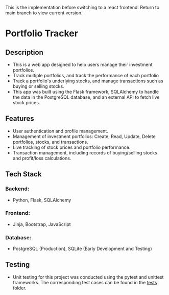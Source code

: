 This is the implementation before switching to a react frontend. Return to main branch to view current version. 

# Portfolio Tracker

## Description

- This is a web app designed to help users manage their investment portfolios.
- Track multiple portfolios, and track the performance of each portfolio
- Track a portfolio's underlying stocks, and manage transactions such as buying or selling stocks.
- This app was built using the Flask framework, SQLAlchemy to handle the data in the PostgreSQL database, and an
  external API to fetch live stock prices.

## Features

- User authentication and profile management.
- Management of investment portfolios: Create, Read, Update, Delete portfolios, stocks, and transactions.
- Live tracking of stock prices and portfolio performance.
- Transaction management, including records of buying/selling stocks and profit/loss calculations.

## Tech Stack

### Backend:

- Python, Flask, SQLAlchemy

### Frontend:

- Jinja, Bootstrap, JavaScript

### Database:

- PostgreSQL (Production), SQLite (Early Development and Testing)

## Testing

- Unit testing for this project was conducted using the pytest and unittest frameworks. The corresponding test cases can
  be found in the [tests](tests/) folder.
